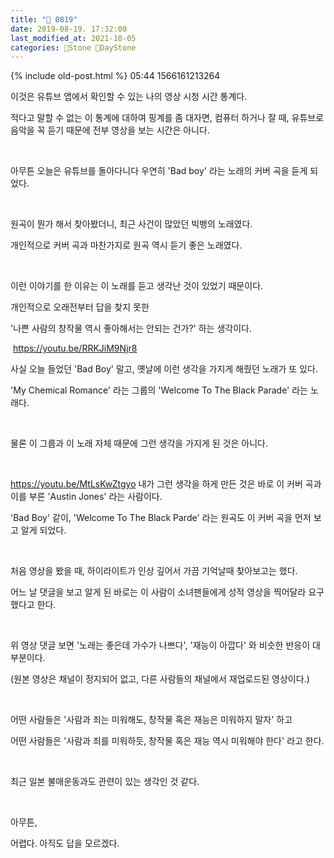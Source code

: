 ```yaml
---
title: "🌱 0819"
date: 2019-08-19. 17:32:00
last_modified_at: 2021-10-05
categories: 🗿Stone 🌱DayStone
---
```

{% include old-post.html %}
05:44
1566161213264

이것은 유튜브 앱에서 확인할 수 있는 나의 영상 시청 시간 통계다.

적다고 말할 수 없는 이 통계에 대하여 핑계를 좀 대자면, 컴퓨터 하거나 잘 때, 유튜브로 음악을 꼭 듣기 때문에 전부 영상을 보는 시간은 아니다.

​

아무튼 오늘은 유튜브를 돌아다니다 우연히 'Bad boy' 라는 노래의 커버 곡을 듣게 되었다.

​

원곡이 뭔가 해서 찾아봤더니, 최근 사건이 많았던 빅뱅의 노래였다.

개인적으로 커버 곡과 마찬가지로 원곡 역시 듣기 좋은 노래였다.

​

이런 이야기를 한 이유는 이 노래를 듣고 생각난 것이 있었기 때문이다.

개인적으로 오래전부터 답을 찾지 못한

'나쁜 사람의 창작물 역시 좋아해서는 안되는 건가?' 하는 생각이다.

​
https://youtu.be/RRKJiM9Njr8

사실 오늘 들었던 'Bad Boy' 말고, 옛날에 이런 생각을 가지게 해줬던 노래가 또 있다.

'My Chemical Romance' 라는 그룹의 'Welcome To The Black Parade' 라는 노래다.

​

물론 이 그룹과 이 노래 자체 때문에 그런 생각을 가지게 된 것은 아니다.

​

https://youtu.be/MtLsKwZtgyo
내가 그런 생각을 하게 만든 것은 바로 이 커버 곡과 이를 부른 'Austin Jones' 라는 사람이다.

'Bad Boy' 같이, 'Welcome To The Black Parde' 라는 원곡도 이 커버 곡을 먼저 보고 알게 되었다.

​

처음 영상을 봤을 때, 하이라이트가 인상 깊어서 가끔 기억날때 찾아보고는 했다.

어느 날 댓글을 보고 알게 된 바로는 이 사람이 소녀팬들에게 성적 영상을 찍어달라 요구했다고 한다.

​

위 영상 댓글 보면 '노래는 좋은데 가수가 나쁘다', '재능이 아깝다' 와 비슷한 반응이 대부분이다.

(원본 영상은 채널이 정지되어 없고, 다른 사람들의 채널에서 재업로드된 영상이다.)

​

어떤 사람들은 '사람과 죄는 미워해도, 창작물 혹은 재능은 미워하지 말자' 하고

어떤 사람들은 '사람과 죄를 미워하듯, 창작물 혹은 재능 역시 미워해야 한다' 라고 한다.

​

최근 일본 불매운동과도 관련이 있는 생각인 것 같다.

​

아무튼,

어렵다. 아직도 답을 모르겠다.
